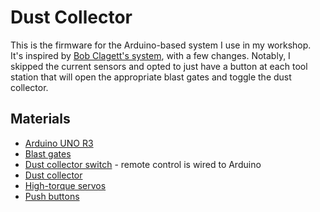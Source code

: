 # Dust Collector

This is the firmware for the Arduino-based system I use in my workshop. It's
inspired by [Bob Clagett's system][iltms], with a few changes. Notably, I
skipped the current sensors and opted to just have a button at each tool
station that will open the appropriate blast gates and toggle the dust
collector.

## Materials

* [Arduino UNO R3][arduino]
* [Blast gates][gates]
* [Dust collector switch][switch] - remote control is wired to Arduino
* [Dust collector][collector]
* [High-torque servos][servos]
* [Push buttons][buttons]

[arduino]: https://www.amazon.com/gp/product/B008GRTSV6
[buttons]: https://www.amazon.com/gp/product/B07L1MTND7
[collector]: https://www.amazon.com/gp/product/B001R23SS6
[gates]: https://www.amazon.com/gp/product/B00LPPF0S6
[iltms]: https://www.youtube.com/watch?v=D1JWH425o7c
[servos]: https://www.amazon.com/gp/product/B00M8TXSBO
[switch]: https://www.amazon.com/gp/product/B00004S9AI
